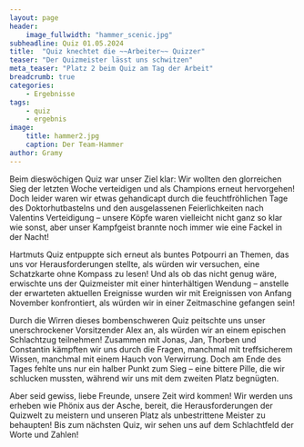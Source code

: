 ```yaml
---
layout: page
header:
    image_fullwidth: "hammer_scenic.jpg"
subheadline: Quiz 01.05.2024
title:  "Quiz knechtet die ~~Arbeiter~~ Quizzer"
teaser: "Der Quizmeister lässt uns schwitzen"
meta_teaser: "Platz 2 beim Quiz am Tag der Arbeit"
breadcrumb: true
categories:
    - Ergebnisse
tags:
    - quiz
    - ergebnis
image:
    title: hammer2.jpg
    caption: Der Team-Hammer
author: Gramy
---
```


Beim dieswöchigen Quiz war unser Ziel klar: Wir wollten den glorreichen Sieg der letzten Woche verteidigen und als Champions erneut hervorgehen! Doch leider waren wir etwas gehandicapt durch die feuchtfröhlichen Tage des Doktorhutbastelns und den ausgelassenen Feierlichkeiten nach Valentins Verteidigung – unsere Köpfe waren vielleicht nicht ganz so klar wie sonst, aber unser Kampfgeist brannte noch immer wie eine Fackel in der Nacht!

Hartmuts Quiz entpuppte sich erneut als buntes Potpourri an Themen, das uns vor Herausforderungen stellte, als würden wir versuchen, eine Schatzkarte ohne Kompass zu lesen! Und als ob das nicht genug wäre, erwischte uns der Quizmeister mit einer hinterhältigen Wendung – anstelle der erwarteten aktuellen Ereignisse wurden wir mit Ereignissen von Anfang November konfrontiert, als würden wir in einer Zeitmaschine gefangen sein!

Durch die Wirren dieses bombenschweren Quiz peitschte uns unser unerschrockener Vorsitzender Alex an, als würden wir an einem epischen Schlachtzug teilnehmen! Zusammen mit Jonas, Jan, Thorben und Constantin kämpften wir uns durch die Fragen, manchmal mit treffsicherem Wissen, manchmal mit einem Hauch von Verwirrung. Doch am Ende des Tages fehlte uns nur ein halber Punkt zum Sieg – eine bittere Pille, die wir schlucken mussten, während wir uns mit dem zweiten Platz begnügten.

Aber seid gewiss, liebe Freunde, unsere Zeit wird kommen! Wir werden uns erheben wie Phönix aus der Asche, bereit, die Herausforderungen der Quizwelt zu meistern und unseren Platz als unbestrittene Meister zu behaupten! Bis zum nächsten Quiz, wir sehen uns auf dem Schlachtfeld der Worte und Zahlen!